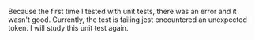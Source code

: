 Because the first time I tested with unit tests, there was an error and it wasn't good.
Currently, the test is failing jest encountered an unexpected token.
I will study this unit test again.
